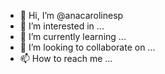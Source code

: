 - 👋 Hi, I’m @anacarolinesp
- 👀 I’m interested in ...
- 🌱 I’m currently learning ...
- 💞️ I’m looking to collaborate on ...
- 📫 How to reach me ...

<!---
anacarolinesp/anacarolinesp is a ✨ special ✨ repository because its `README.md` (this file) appears on your GitHub profile.
You can click the Preview link to take a look at your changes.
--->
